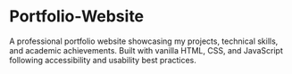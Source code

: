 # Portfolio-Website
A professional portfolio website showcasing my projects, technical skills, and academic achievements. Built with vanilla HTML, CSS, and JavaScript following accessibility and usability best practices.
